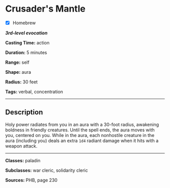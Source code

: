 # Crusader's Mantle

- [x] Homebrew

***3rd-level evocation***

**Casting Time:** action

**Duration:** 5 minutes

**Range:** self

**Shape:** aura

**Radius:** 30 feet

**Tags:** verbal, concentration

---

## Description
Holy power radiates from you in an aura with a 30-foot radius, awakening boldness in friendly creatures.
Until the spell ends, the aura moves with you, centered on you.
While in the aura, each nonhostile creature in the aura (including you) deals an extra `1d4` radiant damage when it hits with a weapon attack.

---

**Classes:** paladin

**Subclasses:** war cleric, solidarity cleric

**Sources:** PHB, page 230
